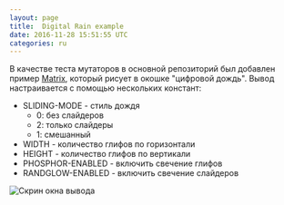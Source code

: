 ```yaml
---
layout: page
title:  Digital Rain example
date: 2016-11-28 15:51:55 UTC
categories: ru
---
```


   В качестве теста мутаторов в основной репозиторий был добавлен пример [Matrix](https://github.com/yuriy-chumak/ol/tree/master/tutorial/Matrix), который рисует в окошке "цифровой дождь". Вывод настраивается с помощью нескольких констант:
   
  * SLIDING-MODE - стиль дождя
    * 0: без слайдеров
    * 2: только слайдеры
    * 1: смешанный
  * WIDTH - количество глифов по горизонтали
  * HEIGHT - количество глифов по вертикали
  * PHOSPHOR-ENABLED - включить свечение глифов
  * RANDGLOW-ENABLED - включить свечение слайдеров

  ![Скрин окна вывода](assets/matrix-64x56.png)
